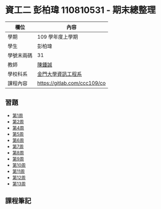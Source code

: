 # 資工二 彭柏瑋 110810531 - 期末總整理

欄位 | 內容
-----|--------
學期 | 109 學年度上學期
學生 |  彭柏瑋
學號末兩碼 | 31
教師 | [陳鍾誠](https://www.nqu.edu.tw/educsie/index.php?act=blog&code=list&ids=4)
學校科系 | [金門大學資訊工程系](https://www.nqu.edu.tw/educsie/index.php)
課程內容 | https://gitlab.com/ccc109/co

## 習題
* <a href='WEEK1.md'>第1周</a>
* <a href='https://github.com/Pengbowei/co109a/blob/master/Homework/WEEK2.md'>第2周</a>
* <a href='https://github.com/Pengbowei/co109a/blob/master/Homework/WEEK4.md'>第4周</a>
* <a href='https://github.com/Pengbowei/co109a/blob/master/Homework/WEEK5.md'>第5周</a>
* <a href='https://github.com/Pengbowei/co109a/blob/master/Homework/WEEK6.md'>第6周</a>
* <a href='https://github.com/Pengbowei/co109a/blob/master/Homework/WEEK7.md'>第7周</a>
* <a href='https://github.com/Pengbowei/co109a/blob/master/Homework/WEEK8.md'>第8周</a>
* <a href='https://github.com/Pengbowei/co109a/blob/master/Homework/WEEK9.md'>第9周</a>
* <a href='https://github.com/Pengbowei/co109a/blob/master/Homework/WEEK10.md'>第10周</a>
* <a href='https://github.com/Pengbowei/co109a/blob/master/Homework/WEEK11.md'>第11周</a>
* <a href='https://github.com/Pengbowei/co109a/blob/master/Homework/WEEK12.md'>第12周</a>
* <a href='https://github.com/Pengbowei/co109a/blob/master/Homework/WEEK13.md'>第13周</a>

## 課程筆記

